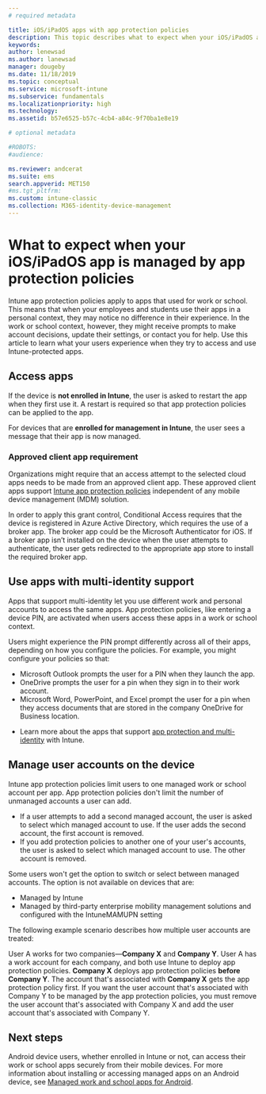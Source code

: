 ```yaml
---
# required metadata

title: iOS/iPadOS apps with app protection policies
description: This topic describes what to expect when your iOS/iPadOS app is managed by app protection policies.
keywords:
author: lenewsad
ms.author: lanewsad
manager: dougeby
ms.date: 11/18/2019
ms.topic: conceptual
ms.service: microsoft-intune
ms.subservice: fundamentals
ms.localizationpriority: high
ms.technology:
ms.assetid: b57e6525-b57c-4cb4-a84c-9f70ba1e8e19

# optional metadata

#ROBOTS:
#audience:

ms.reviewer: andcerat
ms.suite: ems
search.appverid: MET150
#ms.tgt_pltfrm:
ms.custom: intune-classic
ms.collection: M365-identity-device-management
---
```


# What to expect when your iOS/iPadOS app is managed by app protection policies

Intune app protection policies apply to apps that used for work or school. This means that when your employees and students use their apps in a personal context, they may notice no difference in their experience. In the work or school context, however, they might receive prompts to make account decisions, update their settings, or contact you for help. Use this article to learn what your users experience when they try to access and use Intune-protected apps.  

## Access apps

If the device is **not enrolled in Intune**, the user is asked to restart the app when they first use it. A restart is required so that app protection policies can be applied to the app.

<!--- The following screenshot from the Skype app illustrates this restart request: --->

<!---  ![Screenshot of the iOS/iPadOS device showing PIN prompt](./media/end-user-mam-apps-ios/iOS_AppPINPrompt.png) --->

For devices that are **enrolled for management in Intune**, the user sees a message that their app is now managed.


### Approved client app requirement

Organizations might require that an access attempt to the selected cloud apps needs to be made from an approved client app. These approved client apps support [Intune app protection policies](/intune/app-protection-policy) independent of any mobile device management (MDM) solution.

In order to apply this grant control, Conditional Access requires that the device is registered in Azure Active Directory, which requires the use of a broker app. The broker app could be the Microsoft Authenticator for iOS. If a broker app isn’t installed on the device when the user attempts to authenticate, the user gets redirected to the appropriate app store to install the required broker app.


## Use apps with multi-identity support

Apps that support multi-identity let you use different work and personal accounts to access the same apps. App protection policies, like entering a device PIN, are activated when users access these apps in a work or school context.   

Users might experience the PIN prompt differently across all of their apps, depending on how you configure the policies.  For example, you might configure your policies so that:       
* Microsoft Outlook prompts the user for a PIN when they launch the app. 
* OneDrive prompts the user for a pin when they sign in to their work account.  
* Microsoft Word, PowerPoint, and Excel prompt the user for a pin when they access documents that are stored in the company OneDrive for Business location.  

- Learn more about the apps that support [app protection and multi-identity](https://www.microsoft.com/cloud-platform/microsoft-intune-apps) with Intune.  

## Manage user accounts on the device  

Intune app protection policies limit users to one managed work or school account per app. App protection policies don't limit the number of unmanaged accounts a user can add.   

- If a user attempts to add a second managed account, the user is asked to select which managed account to use. If the user adds the second account, the first account is removed.
- If you add protection policies to another one of your user's accounts, the user is asked to select which managed account to use. The other account is removed. 

Some users won't get the option to switch or select between managed accounts. The option is not available on devices that are:
* Managed by Intune  
* Managed by third-party enterprise mobility management solutions and configured with the IntuneMAMUPN setting 

The following example scenario describes how multiple user accounts are treated:  

User A works for two companies—**Company X** and **Company Y**. User A has a work account for each company, and both use Intune to deploy app protection policies. **Company X** deploys app protection policies **before** **Company Y**. The account that's associated with **Company X** gets the app protection policy first. If you want the user account that's associated with Company Y to be managed by the app protection policies, you must remove the user account that's associated with Company X and add the user account that's associated with Company Y.  

## Next steps  
Android device users, whether enrolled in Intune or not, can access their work or school apps securely from their mobile devices. For more information about installing or accessing managed apps on an Android device, see [Managed work and school apps for Android](../user-help/use-managed-apps-on-your-device-android.md).  
